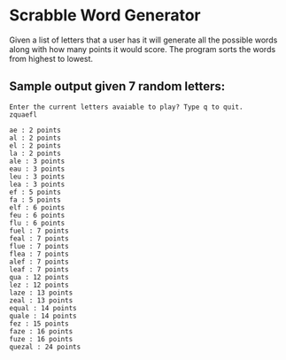 # Scrabble Word Generator
Given a list of letters that a user has it will generate all the possible words along with how many points it would score. The program sorts the words from highest to lowest. 

## Sample output given 7 random letters:
```
Enter the current letters avaiable to play? Type q to quit.
zquaefl

ae : 2 points
al : 2 points
el : 2 points
la : 2 points
ale : 3 points
eau : 3 points
leu : 3 points
lea : 3 points
ef : 5 points
fa : 5 points
elf : 6 points
feu : 6 points
flu : 6 points
fuel : 7 points
feal : 7 points
flue : 7 points
flea : 7 points
alef : 7 points
leaf : 7 points
qua : 12 points
lez : 12 points
laze : 13 points
zeal : 13 points
equal : 14 points
quale : 14 points
fez : 15 points
faze : 16 points
fuze : 16 points
quezal : 24 points
```
